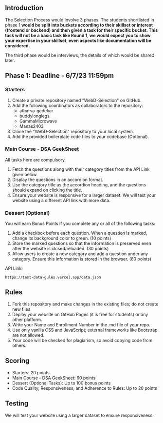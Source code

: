 

## Introduction

The Selection Process would involve 3 phases. The students shortlisted in phase 1 **would be split into buckets according to their skillset or interest (frontend or backend) and then given a task for their specific bucket. This task will not be a basic task like Round 1, we would expect you to show your expertise in your skillset, even aspects like documentation will be considered.**

The third phase would be interviews, the details of which would be shared later.

## Phase 1: Deadline - 6/7/23 11:59pm

### Starters

1. Create a private repository named "WebD-Selection" on GitHub.
2. Add the following coordinators as collaborators to the repository:
   - atharva-gadekar
   - buddylonglegs
   - GammaMicrowave
   - Manas2403
3. Clone the "WebD-Selection" repository to your local system.
4. Add the provided boilerplate code files to your codebase (Optional).

### Main Course - DSA GeekSheet

All tasks here are compulsory.

1. Fetch the questions along with their category titles from the API Link given below.
2. Display the questions in an accordion format.
3. Use the category title as the accordion heading, and the questions should expand on clicking the title.
4. Ensure your website is responsive for a larger dataset. We will test your website using a different API link with more data.

### Dessert (Optional)

You will earn Bonus Points if you complete any or all of the following tasks:

1. Add a checkbox before each question. When a question is marked, change its background color to green. (10 points)
2. Store the marked questions so that the information is preserved even after the website is closed/reloaded. (30 points)
3. Allow users to create a new category and add a question under any category. Ensure this information is stored in the browser. (60 points)


API Link: 
```
https://test-data-gules.vercel.app/data.json
```


## Rules

1. Fork this repository and make changes in the existing files; do not create new files.
2. Deploy your website on GitHub Pages (it is free for students) or any other platform.
3. Write your Name and Enrollment Number in the .md file of your repo.
4. Use only vanilla CSS and JavaScript; external frameworks like Bootstrap are not allowed.
5. Your code will be checked for plagiarism, so avoid copying code from others.

## Scoring

- Starters: 20 points
- Main Course - DSA GeekSheet: 60 points
- Dessert (Optional Tasks): Up to 100 bonus points
- Code Quality, Responsiveness, and Adherence to Rules: Up to 20 points

## Testing

We will test your website using a larger dataset to ensure responsiveness.

